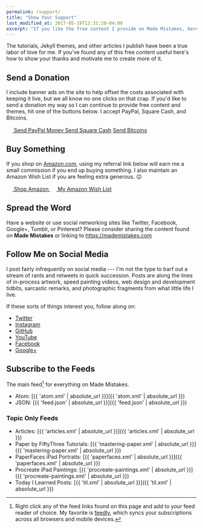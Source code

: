 ```yaml
---
permalink: /support/
title: "Show Your Support"
last_modified_at: 2017-05-19T12:31:20-04:00
excerpt: "If you like the free content I provide on Made Mistakes, here are some great ways to show your support and motivate me to create more of it."
---
```


The tutorials, Jekyll themes, and other articles I publish have been a true labor of love for me. If you've found any of this free content useful here's how to show your thanks and motivate me to create more of it.

## Send a Donation

I include banner ads on the site to help offset the costs associated with keeping it live, but we all know no one clicks on that crap. If you'd like to send a donation my way so I can continue to provide free content and themes, hit one of the buttons below. I accept PayPal, Square Cash, and Bitcoins.

<div markdown="0" class="btn--group">
  <a href="https://www.paypal.me/mmistakes" onclick="ga('send', 'event', 'link', 'click', 'Send PayPal');" class="btn">
    <svg class="icon icon--paypal" width="16px" height="16px"><use xlink:href="{{ 'icons.svg#icon-paypal' | prepend: 'assets/icons/' | relative_url }}"></use></svg> Send PayPal Money
  </a>
  <a href="https://cash.me/$mmistakes" onclick="ga('send', 'event', 'link', 'click', 'Send Square Cash');" class="btn">Send Square Cash</a>
  <a href="https://www.coinbase.com/mmistakes" onclick="ga('send', 'event', 'link', 'click', 'Send Bitcoins');" class="btn">Send Bitcoins</a>
</div>

## Buy Something

If you shop on [Amazon.com](http://www.amazon.com/?_encoding=UTF8&camp=1789&creative=390957&linkCode=ur2&tag=mademist-20&linkId=P557QDXPWEYIZTDS), using my referral link below will earn me a small commission if you end up buying something. I also maintain an Amazon Wish List if you are feeling extra generous. :wink:

<div markdown="0" class="btn--group">
  <a href="http://www.amazon.com/?_encoding=UTF8&camp=1789&creative=390957&linkCode=ur2&tag=mademist-20&linkId=P557QDXPWEYIZTDS" onclick="ga('send', 'event', 'link', 'click', 'Shop Amazon');" class="btn">
    <svg class="icon icon--amazon" width="16px" height="16px"><use xlink:href="{{ 'icons.svg#icon-amazon' | prepend: 'assets/icons/' | relative_url }}"></use></svg> Shop Amazon
  </a>
  <a href="http://amzn.com/w/1K58RT2NS0SDP" onclick="ga('send', 'event', 'link', 'click', 'Amazon Wish List');" class="btn">
    <svg class="icon icon--amazon" width="16px" height="16px"><use xlink:href="{{ 'icons.svg#icon-amazon' | prepend: 'assets/icons/' | relative_url }}"></use></svg> My Amazon Wish List
  </a>
</div>

## Spread the Word

Have a website or use social networking sites like Twitter, Facebook, Google+, Tumblr, or Pinterest? Please consider sharing the content found on **Made Mistakes** or linking to <https://mademistakes.com>

## Follow Me on Social Media

I post fairly infrequently on social media --- I'm not the type to barf out a stream of rants and retweets in quick succession. Posts are along the lines of in-process artwork, speed painting videos, web design and development tidbits, sarcastic remarks, and photographic fragments from what little life I live.

If these sorts of things interest you, follow along on:

- [Twitter](https://twitter.com/mmistakes)
- [Instagram](https://instagram.com/mmistakes/)
- [GitHub](https://github.com/mmistakes)
- [YouTube](https://www.youtube.com/user/anotherjpeg)
- [Facebook](https://www.facebook.com/michaelrose)
- [Google+](https://plus.google.com/+MichaelRoseDesign/posts)

## Subscribe to the Feeds

The main feed[^feed] for everything on Made Mistakes. 

- Atom: [{{ 'atom.xml' | absolute_url }}]({{ 'atom.xml' | absolute_url }})
- JSON: [{{ 'feed.json' | absolute_url }}]({{ 'feed.json' | absolute_url }})

### Topic Only Feeds

- Articles: [{{ 'articles.xml' | absolute_url }}]({{ 'articles.xml' | absolute_url }})
- Paper by FiftyThree Tutorials: [{{ 'mastering-paper.xml' | absolute_url }}]({{ 'mastering-paper.xml' | absolute_url }})
- PaperFaces iPad Portraits: [{{ 'paperfaces.xml' | absolute_url }}]({{ 'paperfaces.xml' | absolute_url }})
- Procreate iPad Paintings: [{{ 'procreate-paintings.xml' | absolute_url }}]({{ 'procreate-paintings.xml' | absolute_url }})
- Today I Learned Posts: [{{ 'til.xml' | absolute_url }}]({{ 'til.xml' | absolute_url }})

[^feed]: Right click any of the feed links found on this page and add to your feed reader of choice. My favorite is [feedly](http://feedly.com), which syncs your subscriptions across all browsers and mobile devices.
